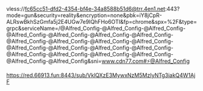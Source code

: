 
vless://fc65cc51-dfd2-4354-bf4e-34a8588b51d6@trr.4en1.net:443?mode=gun&security=reality&encryption=none&pbk=iY8jCpR-ALRswBkhSzGmfa5j2E4UGw7e9IQhFHo6OTI&fp=chrome&spx=%2F&type=grpc&serviceName=/@Alfred_Config-@Alfred_Config-@Alfred_Config-@Alfred_Config-@Alfred_Config-@Alfred_Config-@Alfred_Config-@Alfred_Config-@Alfred_Config-@Alfred_Config-@Alfred_Config-@Alfred_Config-@Alfred_Config-@Alfred_Config-@Alfred_Config-@Alfred_Config-@Alfred_Config-@Alfred_Config-@Alfred_Config-@Alfred_Config-@Alfred_Config&sni=www.cdn77.com#⚡@Alfred_Config

https://red.66913.fun:8443/sub/VklQXzE3MywxNzM5MzIyNTg3iakQ4W1AjF
